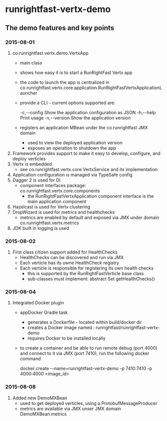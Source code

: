 # runrightfast-vertx-demo

## The demo features and key points

### 2015-08-01
1. co.runrightfast.vertx.demo.VertxApp
    - main class
    - shows how easy it is to start a RunRightFast Vertx app
    - the code to launch the app is centralized in co.runrightfast.vertx.core.application.RunRightFastVertxApplicationLauncher
    - provide a CLI - current options supported are:

      -c,--config    Show the application configuration as JSON
      -h,--help      Print usage
      -v,--version   Show the application version

    - registers an application MBean under the co.runrightfast JMX domain
      - used to view the deployed application version
      - exposes an operation to shutdown the app
2. Framework provides support to make it easy to develop, configure, and deploy verticles     
3. Vertx is embedded
    - see co.runrightfast.vertx.core.VertxService and its implementation
3. Application configuration is managed via TypeSafe config
4. Dagger 2 is used for DI
    - component interfaces package: co.runrightfast.vertx.core.components
      - the RunRightFastVertxApplication component interface is the main application component
5. Hazelcast is used for Vertx clustering
6. DropWizard is used for metrics and healthchecks
   - metrics are enabled by default and exposed via JMX under domain co.runrightfast.vertx.metrics
7. JDK built in logging is used

### 2015-08-02
1. First class citizen support added for HealthChecks
   - HealthChecks can be discovered and run via JMX
   - Each verticle has its owne HealthCheck registry
   - Each verticle is responsible for registering its own health checks
     - this is supported by the RunRightFastVerticle base class
     - sub-classes must implement: abstract Set<RunRightFastHealthCheck> getHealthChecks() 

### 2015-08-04
1. Integrated Docker plugin   
   - appDocker Gradle task
     - generates a Dockerfile - located within build/docker dir
     - creates a Docker image named : runrightfast/runrightfast-vertx-demo
     - requires Docker to be installed locally
   - to create a container and be able to run remote debug (port 4000) and connect to it via JMX (port 7410), run the following docker command
   
        docker create --name=runrightfast-vertx-demo -p 7410:7410 -p 4000:4000 <image_id>

### 2015-08-08
1. Added new DemoMXBean
    - used to get deployed verticles, using a ProtobufMessageProducer
    - metrics are available via JMX unser JMX domain DemoMXBean.metrics